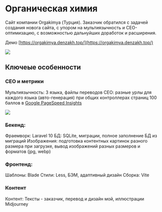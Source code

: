 # Органическая химия

Сайт компании Orgakimya (Турция). Заказчик обратился с задачей создания новога сайта, с упором на мультиязычность и СЕО-оптимизацию, с возможностью дальнуйших доработок и расширения.

Демо [https://orgakimya.denzakh.top/](https://orgakimya.denzakh.top/)

![](https://i.ibb.co/ZzCvdSY/orgakimya-promo.jpg")

## Ключеые особенности

### СЕО и метрики

Мультиязычность: 3 языка, файлы переводов
СЕО: разные урлы для каждого языка (авто-генерация) при общих контроллерах страниц
100 баллов в [Google PageSpeed Insights](https://pagespeed.web.dev/analysis/https-orgakimya-denzakh-top-ru/6h0fr8c79e?form_factor=mobile)

![](https://i.ibb.co/cDVH4pw/pagespeed-orgakimya.jpg)

### Бекенд:

Фраемворк: Laravel 10
БД: SQLite, миграции, полное заполнение БД из миграций
Изображения: подготовка контентных картинок разного размера при загрузке,
вывод изображений разных размеров и форматов (jpg, webp)

### Фронтенд:

Шаблоны: Blade
Стили: Less, БЭМ, адаптивный дизайн
Сборка: Vite

### Контент

Контент: Тексты - заказчик, перевод и дизайн мой, иллюстрации Midjourney
